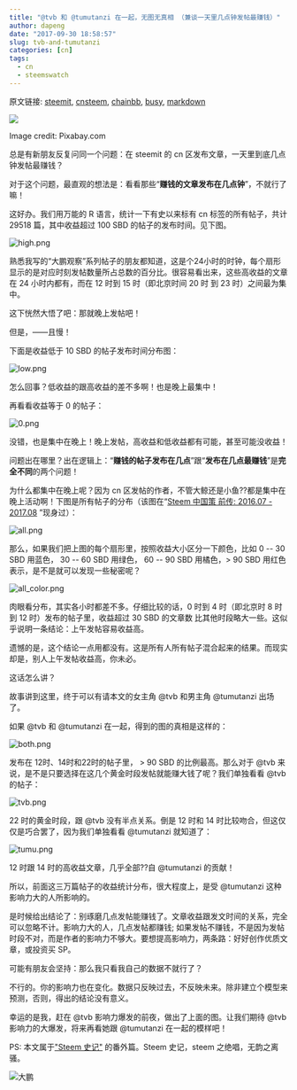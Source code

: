```yaml
---
title: "@tvb 和 @tumutanzi 在一起，无图无真相 （兼谈一天里几点钟发帖最赚钱）"
author: dapeng
date: "2017-09-30 18:58:57"
slug: tvb-and-tumutanzi
categories: [cn]
tags: 
  - cn
  - steemswatch
---
```


原文链接: [steemit](https://steemit.com/cn/@dapeng/tvb-and-tumutanzi), [cnsteem](https://cnsteem.com/cn/@dapeng/tvb-and-tumutanzi), [chainbb](https://chainbb.com/cn/@dapeng/tvb-and-tumutanzi), [busy](https://busy.org/cn/@dapeng/tvb-and-tumutanzi), [markdown](https://raw.githubusercontent.com/pzhaonet/steem_mirror/master/content/post/tvb-and-tumutanzi.md)

![](https://cdn.pixabay.com/photo/2015/09/03/08/04/child-920128_960_720.jpg)

Image credit: Pixabay.com


总是有新朋友反复问同一个问题：在 steemit 的 cn 区发布文章，一天里到底几点钟发帖最赚钱？


对于这个问题，最直观的想法是：看看那些“**赚钱的文章发布在几点钟**”，不就行了嘛！


这好办。我们用万能的 R 语言，统计一下有史以来标有 cn 标签的所有帖子，共计 29518 篇，其中收益超过 100 SBD 的帖子的发布时间。见下图。


![high.png](https://steemitimages.com/DQmRo3JFZ6HN1Mc2TbfYT9MdcnVoTCJqvpBTGVMtqwCZXcb/high.png)


熟悉我写的“大鹏观察”系列帖子的朋友都知道，这是个24小时的时钟，每个扇形显示的是对应时刻发帖数量所占总数的百分比。很容易看出来，这些高收益的文章在 24 小时内都有，而在 12 时到 15 时（即北京时间 20 时 到 23 时）之间最为集中。


这下恍然大悟了吧：那就晚上发帖吧！


但是，——且慢！


下面是收益低于 10 SBD 的帖子发布时间分布图：


![low.png](https://steemitimages.com/DQmeDgXKm8VJ4aKWUpH7ywA6Ac8WTpCXq4bGycMW2S5Ms14/low.png)


怎么回事？低收益的跟高收益的差不多啊！也是晚上最集中！


再看看收益等于 0 的帖子：


![0.png](https://steemitimages.com/DQmfLYTw1aqVXnNWVuTMGu4cZmLh1JjfN261g4pwtZsdutk/0.png)


没错，也是集中在晚上！晚上发帖，高收益和低收益都有可能，甚至可能没收益！


问题出在哪里？出在逻辑上：“**赚钱的帖子发布在几点**”跟“**发布在几点最赚钱**”是**完全不同**的两个问题！


为什么都集中在晚上呢？因为 cn 区发帖的作者，不管大鲸还是小鱼??都是集中在晚上活动啊！下图是所有帖子的分布（该图在“[Steem 中国策 前传: 2016.07 - 2017.08](https://steemit.com/cn/@dapeng/steem-2016-07-2017-08-steem-s-watch-tcn0) ”现身过）：


![all.png](https://steemitimages.com/DQmQKcdacAYx5EUywcqycfhihZuTWtMvHQJd5xXePw4iUnx/all.png)


那么，如果我们把上图的每个扇形里，按照收益大小区分一下颜色，比如 0 -- 30 SBD 用蓝色， 30 -- 60 SBD 用绿色， 60 -- 90 SBD 用橘色，> 90 SBD 用红色表示，是不是就可以发现一些秘密呢？


![all_color.png](https://steemitimages.com/DQmPrXEvgjjhHEetYc8jo3ejGRpvMnbV19WvffrSG8x58sM/all_color.png)


肉眼看分布，其实各小时都差不多。仔细比较的话，0 时到 4 时（即北京时 8 时到 12 时）发布的帖子里，收益超过 30 SBD 的文章数 比其他时段略大一些。这似乎说明一条结论：上午发帖容易收益高。


遗憾的是，这个结论一点用都没有。这是所有人所有帖子混合起来的结果。而现实却是，别人上午发帖收益高，你未必。


这话怎么讲？


故事讲到这里，终于可以有请本文的女主角  @tvb 和男主角 @tumutanzi 出场了。


如果 @tvb 和 @tumutanzi  在一起，得到的图的真相是这样的：


![both.png](https://steemitimages.com/DQmQyKSGpSQ5wykz6ZUxT5g2dviteFfWqDDPAweeMvkTnRu/both.png)


发布在 12时、14时和22时的帖子里， > 90 SBD 的比例最高。那么对于 @tvb 来说，是不是只要选择在这几个黄金时段发帖就能赚大钱了呢？我们单独看看 @tvb 的帖子：


![tvb.png](https://steemitimages.com/DQmeLRyW3mGS6wfPpUtJUr2zeH1uE4KCHDP5VTpRhGH7Ly5/tvb.png)


22 时的黄金时段，跟 @tvb 没有半点关系。倒是 12 时和 14 时比较吻合，但这仅仅是巧合罢了，因为我们单独看看 @tumutanzi 就知道了：


![tumu.png](https://steemitimages.com/DQmRqXtZ24FBxEDTifoJT3BexNUh5dtfsocBe7twKXJKLfr/tumu.png)


12 时跟 14 时的高收益文章，几乎全部??自 @tumutanzi 的贡献！


所以，前面这三万篇帖子的收益统计分布，很大程度上，是受 @tumutanzi 这种影响力大的人所影响的。


是时候给出结论了：别琢磨几点发帖能赚钱了。文章收益跟发文时间的关系，完全可以忽略不计。影响力大的人，几点发帖都赚钱; 如果发帖不赚钱，不是因为发帖时段不对，而是作者的影响力不够大。要想提高影响力，两条路：好好创作优质文章，或投资买 SP。


可能有朋友会坚持：那么我只看我自己的数据不就行了？


不行的。你的影响力也在变化。数据只反映过去，不反映未来。除非建立个模型来预测，否则，得出的结论没有意义。


幸运的是我，赶在 @tvb 影响力爆发的前夜，做出了上面的图。让我们期待 @tvb 影响力的大爆发，将来再看她跟 @tumutanzi 在一起的模样吧！


PS: 本文属于["Steem 史记"](https://steemit.com/cn/@dapeng/steem-tvb) 的番外篇。Steem 史记，steem 之绝唱，无韵之离骚。



![大鹏](https://steemitimages.com/DQmeYUwQ7Juorgd79o6D5E34BnUYxwfmLxYH4cApgPRhRf6/end2.jpg)
